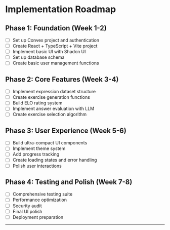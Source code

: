 # Implementation Roadmap

## Phase 1: Foundation (Week 1-2)
- [ ] Set up Convex project and authentication
- [ ] Create React + TypeScript + Vite project
- [ ] Implement basic UI with Shadcn UI
- [ ] Set up database schema
- [ ] Create basic user management functions

## Phase 2: Core Features (Week 3-4)
- [ ] Implement expression dataset structure
- [ ] Create exercise generation functions
- [ ] Build ELO rating system
- [ ] Implement answer evaluation with LLM
- [ ] Create exercise selection algorithm

## Phase 3: User Experience (Week 5-6)
- [ ] Build ultra-compact UI components
- [ ] Implement theme system
- [ ] Add progress tracking
- [ ] Create loading states and error handling
- [ ] Polish user interactions

## Phase 4: Testing and Polish (Week 7-8)
- [ ] Comprehensive testing suite
- [ ] Performance optimization
- [ ] Security audit
- [ ] Final UI polish
- [ ] Deployment preparation

---
